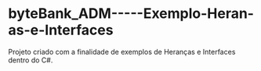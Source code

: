 # byteBank_ADM-----Exemplo-Heran-as-e-Interfaces

Projeto criado com a finalidade de exemplos de Heranças e Interfaces dentro do C#.
